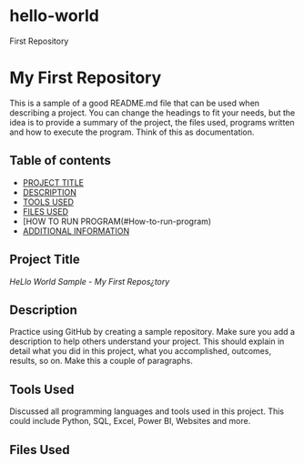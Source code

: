 # hello-world
First Repository  

# My First Repository  
This is a sample of a good README.md file that can be used when describing a project. You can change the headings to fit your needs, but the idea is to provide a summary of the project, the files used, programs written and how to execute the program. Think of this as documentation.  

## Table of contents  

- [PROJECT TITLE](#Project-Title)  
- [DESCRIPTION](#Description)  
- [TOOLS USED](#Tools-used)  
- [FILES USED](#files-used)  
- [HOW TO RUN PROGRAM(#How-to-run-program)  
- [ADDITIONAL INFORMATION](#additional-information)

## Project Title  

*HeLlo World Sample - My First Repos¿tory*  

## Description  

Practice using GitHub by creating a sample repository. Make sure you add a description to help others understand your project. This should explain in detail what you did in this project, what you accomplished, outcomes, results, so on. Make this a couple of paragraphs.  

## Tools Used  

Discussed all programming languages and tools used in this project. This could include Python, SQL, Excel, Power BI, Websites and more.  

## Files Used
